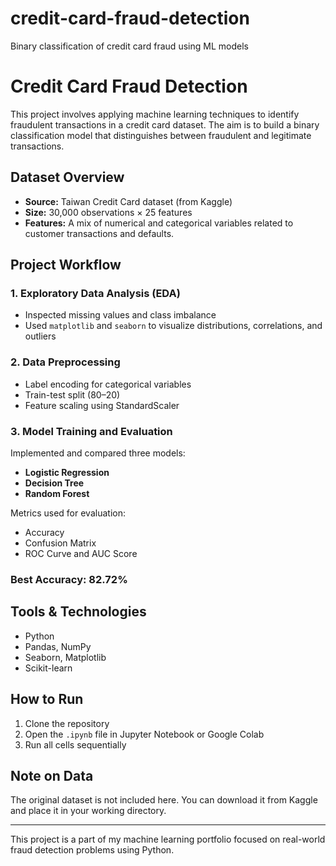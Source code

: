 # credit-card-fraud-detection
Binary classification of credit card fraud using ML models
# Credit Card Fraud Detection

This project involves applying machine learning techniques to identify fraudulent transactions in a credit card dataset. The aim is to build a binary classification model that distinguishes between fraudulent and legitimate transactions.

## Dataset Overview
- **Source:** Taiwan Credit Card dataset (from Kaggle)
- **Size:** 30,000 observations × 25 features
- **Features:** A mix of numerical and categorical variables related to customer transactions and defaults.

## Project Workflow

### 1. Exploratory Data Analysis (EDA)
- Inspected missing values and class imbalance
- Used `matplotlib` and `seaborn` to visualize distributions, correlations, and outliers

### 2. Data Preprocessing
- Label encoding for categorical variables
- Train-test split (80–20)
- Feature scaling using StandardScaler

### 3. Model Training and Evaluation
Implemented and compared three models:
- **Logistic Regression**
- **Decision Tree**
- **Random Forest**

Metrics used for evaluation:
- Accuracy
- Confusion Matrix
- ROC Curve and AUC Score

### Best Accuracy: **82.72%**

## Tools & Technologies
- Python
- Pandas, NumPy
- Seaborn, Matplotlib
- Scikit-learn

## How to Run
1. Clone the repository
2. Open the `.ipynb` file in Jupyter Notebook or Google Colab
3. Run all cells sequentially

## Note on Data
The original dataset is not included here. You can download it from Kaggle and place it in your working directory.

---

This project is a part of my machine learning portfolio focused on real-world fraud detection problems using Python.
